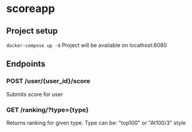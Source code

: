 # scoreapp

## Project setup
```docker-compose up -d```
Project will be available on localhost:8080

## Endpoints
### POST /user/{user_id}/score
Submits score for user

### GET /ranking/?type={type}
Returns ranking for given type. 
Type can be: "top100" or "At100/3" style